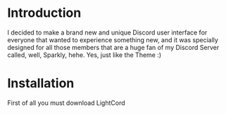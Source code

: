 # Introduction

I decided to make a brand new and unique Discord user interface for everyone that wanted to experience something new, and it was specially designed for all those members that are a huge fan of my Discord Server called, well, Sparkly, hehe. Yes, just like the Theme :)

# Installation

First of all you must download LightCord
